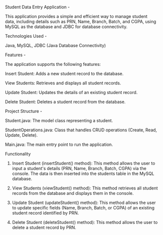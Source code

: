 Student Data Entry Application - 


This application provides a simple and efficient way to manage student data, including details such as PRN, Name, Branch, Batch, and CGPA, using MySQL as the database and JDBC for database connectivity.

Technologies Used -

Java, MySQL, JDBC (Java Database Connectivity)

Features - 

The application supports the following features:


Insert Student: Adds a new student record to the database.


View Students: Retrieves and displays all student records.


Update Student: Updates the details of an existing student record.


Delete Student: Deletes a student record from the database.


Project Structure - 

Student.java: The model class representing a student.

StudentOperations.java: Class that handles CRUD operations (Create, Read, Update, Delete).

Main.java: The main entry point to run the application.

Functionality
1. Insert Student (insertStudent() method):
This method allows the user to input a student's details (PRN, Name, Branch, Batch, CGPA) via the console. The data is then inserted into the students table in the MySQL database.


2. View Students (viewStudent() method):
This method retrieves all student records from the database and displays them in the console.


3. Update Student (updateStudent() method):
This method allows the user to update specific fields (Name, Branch, Batch, or CGPA) of an existing student record identified by PRN.

4. Delete Student (deleteStudent() method):
This method allows the user to delete a student record by PRN.



